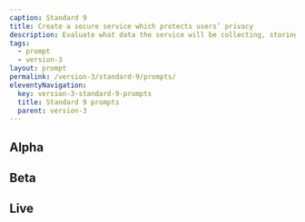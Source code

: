 ```yaml
---
caption: Standard 9
title: Create a secure service which protects users’ privacy
description: Evaluate what data the service will be collecting, storing and providing.
tags:
  - prompt
  - version-3
layout: prompt
permalink: /version-3/standard-9/prompts/
eleventyNavigation:
  key: version-3-standard-9-prompts
  title: Standard 9 prompts
  parent: version-3
---
```


## Alpha

## Beta

## Live
